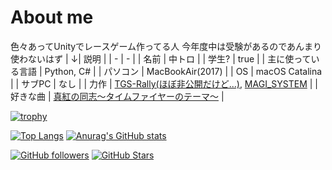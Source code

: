 # About me
色々あってUnityでレースゲーム作ってる人
今年度中は受験があるのであんまり使わないはず
| ↓| 説明 |
| - | - |
| 名前 | 中トロ |
| 学生? | true |
| 主に使っている言語 | Python, C# |
| パソコン | MacBookAir(2017) |
| OS | macOS Catalina |
| サブPC | なし |
| 力作 | [TGS-Rally(ほぼ非公開だけど...)](https://github.com/Detteiu-Yoshida/TGS-Rally), [MAGI_SYSTEM]((https://github.com/Detteiu-Yoshida/MAGI_SYSTEM)) |
| 好きな曲 | [真紅の同志～タイムファイヤーのテーマ～](https://www.youtube.com/watch?v=MtzeXyhV8Vk) |

[![trophy](https://github-profile-trophy.vercel.app/?username=Detteiu-Yoshida)](https://github.com/ryo-ma/github-profile-trophy)

[![Top Langs](https://github-readme-stats.vercel.app/api/top-langs/?username=Detteiu-Yoshida)](https://github.com/anuraghazra/github-readme-stats)
[![Anurag's GitHub stats](https://github-readme-stats.vercel.app/api?username=Detteiu-Yoshida&show_icons=true&bg_color=30,e96443,904e95&title_color=fff&text_color=fff)](https://github.com/Detteiu-Yoshida)

[![GitHub followers](https://img.shields.io/github/followers/Detteiu-Yoshida?style=social)](https://github.com/Detteiu-Yoshida?tab=followers)
[![GitHub Stars](https://img.shields.io/github/stars/Detteiu-Yoshida?style=social)](https://github.com/Detteiu-Yoshida?tab=stars)
